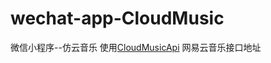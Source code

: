 # wechat-app-CloudMusic
微信小程序--仿云音乐
 使用[CloudMusicApi](https://github.com/Binaryify/NeteaseCloudMusicApi)  网易云音乐接口地址  
